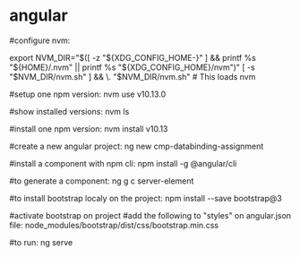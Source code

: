 # angular

#configure nvm:

export NVM_DIR="$([ -z "${XDG_CONFIG_HOME-}" ] && printf %s "${HOME}/.nvm" || printf %s "${XDG_CONFIG_HOME}/nvm")"
[ -s "$NVM_DIR/nvm.sh" ] && \. "$NVM_DIR/nvm.sh" # This loads nvm

#setup one npm version:
nvm use v10.13.0

#show installed versions:
nvm ls

#install one npm version:
nvm install v10.13

#create a new angular project:
ng new cmp-databinding-assignment

#install a component with npm cli:
npm install -g @angular/cli

#to generate a component:
ng g c server-element

#to install bootstrap localy on the project:
npm install --save bootstrap@3

#activate bootstrap on project
#add the following to "styles" on angular.json file: 
node_modules/bootstrap/dist/css/bootstrap.min.css

#to run:
ng serve
